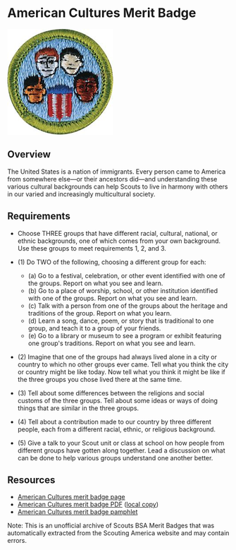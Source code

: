 

# American Cultures Merit Badge

![American Cultures Merit Badge](images/american-cultures-merit-badge.jpg)

## Overview



The United States is a nation of immigrants. Every person came to America from somewhere else—or their ancestors did—and understanding these various cultural backgrounds can help Scouts to live in harmony with others in our varied and increasingly multicultural society.

## Requirements

* Choose THREE groups that have different racial, cultural, national, or ethnic backgrounds, one of which comes from your own background. Use these groups to meet requirements 1, 2, and 3.
* (1) Do TWO of the following, choosing a different group for each:
    * (a) Go to a festival, celebration, or other event identified with one of the groups. Report on what you see and learn.
    * (b) Go to a place of worship, school, or other institution identified with one of the groups. Report on what you see and learn.
    * (c) Talk with a person from one of the groups about the heritage and traditions of the group. Report on what you learn.
    * (d) Learn a song, dance, poem, or story that is traditional to one group, and teach it to a group of your friends.
    * (e) Go to a library or museum to see a program or exhibit featuring one group's traditions. Report on what you see and learn.


* (2) Imagine that one of the groups had always lived alone in a city or country to which no other groups ever came. Tell what you think the city or country might be like today. Now tell what you think it might be like if the three groups you chose lived there at the same time.
* (3) Tell about some differences between the religions and social customs of the three groups. Tell about some ideas or ways of doing things that are similar in the three groups.
* (4) Tell about a contribution made to our country by three different people, each from a different racial, ethnic, or religious background.
* (5) Give a talk to your Scout unit or class at school on how people from different groups have gotten along together. Lead a discussion on what can be done to help various groups understand one another better.


## Resources

- [American Cultures merit badge page](https://www.scouting.org/merit-badges/american-cultures/)
- [American Cultures merit badge PDF](https://filestore.scouting.org/filestore/Merit_Badge_ReqandRes/American_Cultures.pdf) ([local copy](files/american-cultures-merit-badge.pdf))
- [American Cultures merit badge pamphlet](https://www.scoutshop.org/american-cultures-merit-badge-pamphlet-655136.html)

Note: This is an unofficial archive of Scouts BSA Merit Badges that was automatically extracted from the Scouting America website and may contain errors.